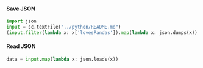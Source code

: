 #### Save JSON

```python
import json
input = sc.textFile("../python/README.md")
(input.filter(lambda x: x['lovesPandas']).map(lambda x: json.dumps(x)).saveAsTextFile('file.json'))
```



#### Read JSON

```python
data = input.map(lambda x: json.loads(x))
```


